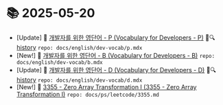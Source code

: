 # 📚 2025-05-20
- [Update] 📙 [개발자를 위한 영단어 - P (Vocabulary for Developers - P)](https://til.qriosity.dev/featured/english/dev-vocab/p) 📃🔍 [history](https://github.com/Queue-ri/TIL/commits/main/docs/english/dev-vocab/p.mdx?since=2025-05-20T00:00:00Z&until=2025-05-20T23:59:59Z) `repo: docs/english/dev-vocab/p.mdx`
- [New!] 📗 [개발자를 위한 영단어 - B (Vocabulary for Developers - B)](https://til.qriosity.dev/featured/english/dev-vocab/b) `repo: docs/english/dev-vocab/b.mdx`
- [Update] 📙 [개발자를 위한 영단어 - D (Vocabulary for Developers - D)](https://til.qriosity.dev/featured/english/dev-vocab/d) 📃🔍 [history](https://github.com/Queue-ri/TIL/commits/main/docs/english/dev-vocab/d.mdx?since=2025-05-20T00:00:00Z&until=2025-05-20T23:59:59Z) `repo: docs/english/dev-vocab/d.mdx`
- [New!] 📗 [3355 - Zero Array Transformation I (3355 - Zero Array Transformation I)](https://til.qriosity.dev/featured/ps/leetcode/3355) `repo: docs/ps/leetcode/3355.md`
